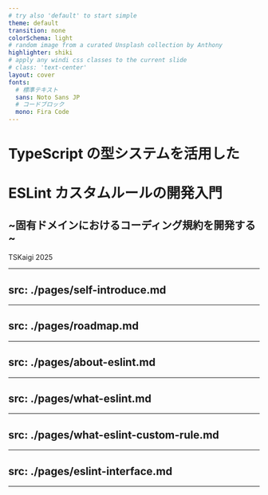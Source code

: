 ```yaml
---
# try also 'default' to start simple
theme: default
transition: none
colorSchema: light
# random image from a curated Unsplash collection by Anthony
highlighter: shiki
# apply any windi css classes to the current slide
# class: 'text-center'
layout: cover
fonts:
  # 標準テキスト
  sans: Noto Sans JP
  # コードブロック
  mono: Fira Code
---
```


# TypeScript の型システムを活用した
# ESLint カスタムルールの開発入門

## ~固有ドメインにおけるコーディング規約を開発する~

TSKaigi 2025

---
src: ./pages/self-introduce.md
---

---
src: ./pages/roadmap.md
---

---
src: ./pages/about-eslint.md
---

---
src: ./pages/what-eslint.md
---

---
src: ./pages/what-eslint-custom-rule.md
---

---
src: ./pages/eslint-interface.md
---

---